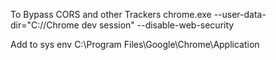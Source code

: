 To Bypass CORS and other Trackers
chrome.exe --user-data-dir="C://Chrome dev session" --disable-web-security

Add to sys env C:\Program Files\Google\Chrome\Application
